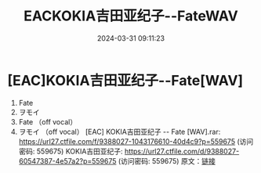 ﻿---
title: EACKOKIA吉田亚纪子--FateWAV
date: 2024-03-31 09:11:23
categories: 外语音乐
tags: 外语音乐
---
# [EAC]KOKIA吉田亚纪子--Fate[WAV]

01. Fate
02. ヲモイ
03. Fate （off vocal）
04. ヲモイ （off vocal）
[EAC] KOKIA吉田亚纪子 -- Fate [WAV].rar: https://url27.ctfile.com/f/9388027-1043176610-40d4c9?p=559675
(访问密码: 559675)
KOKIA吉田亚纪子: https://url27.ctfile.com/d/9388027-60547387-4e57a2?p=559675
(访问密码: 559675)
原文：[链接](https://blog.sina.com.cn/s/blog_1647c7e76010314x5.html)